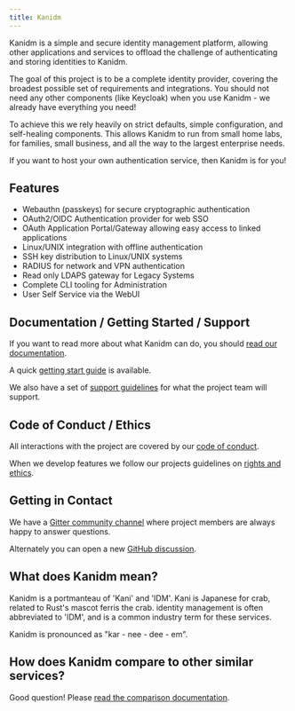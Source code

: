 ```yaml
---
title: Kanidm
---
```


Kanidm is a simple and secure identity management platform, allowing other applications and services to offload the
challenge of authenticating and storing identities to Kanidm.

The goal of this project is to be a complete identity provider, covering the broadest possible set of requirements and
integrations. You should not need any other components (like Keycloak) when you use Kanidm - we already have everything
you need!

To achieve this we rely heavily on strict defaults, simple configuration, and self-healing components. This allows
Kanidm to run from small home labs, for families, small business, and all the way to the largest enterprise needs.

If you want to host your own authentication service, then Kanidm is for you!

## Features

- Webauthn (passkeys) for secure cryptographic authentication
- OAuth2/OIDC Authentication provider for web SSO
- OAuth Application Portal/Gateway allowing easy access to linked applications
- Linux/UNIX integration with offline authentication
- SSH key distribution to Linux/UNIX systems
- RADIUS for network and VPN authentication
- Read only LDAPS gateway for Legacy Systems
- Complete CLI tooling for Administration
- User Self Service via the WebUI

## Documentation / Getting Started / Support

If you want to read more about what Kanidm can do, you should
[read our documentation](https://kanidm.github.io/kanidm/stable/).

A quick [getting start guide](https://kanidm.github.io/kanidm/stable/evaluation_quickstart.html) is available.

We also have a set of [support guidelines](https://kanidm.github.io/kanidm/master/support.html) for what the project
team will support.

## Code of Conduct / Ethics

All interactions with the project are covered by our [code of conduct](/code-of-conduct/).

When we develop features we follow our projects guidelines on
[rights and ethics](https://kanidm.github.io/kanidm/master/developers/developer_ethics.html).

## Getting in Contact

We have a [Gitter community channel](https://app.gitter.im/#/room/#kanidm_community:gitter.im) where project members are always happy to
answer questions.

Alternately you can open a new [GitHub discussion](https://github.com/kanidm/kanidm/discussions).

## What does Kanidm mean?

Kanidm is a portmanteau of 'Kani' and 'IDM'. Kani is Japanese for crab, related to Rust's mascot ferris the crab.
identity management is often abbreviated to 'IDM', and is a common industry term for these services.

Kanidm is pronounced as "kar - nee - dee - em".

## How does Kanidm compare to other similar services?

Good question! Please [read the comparison documentation](/comparisons/).
